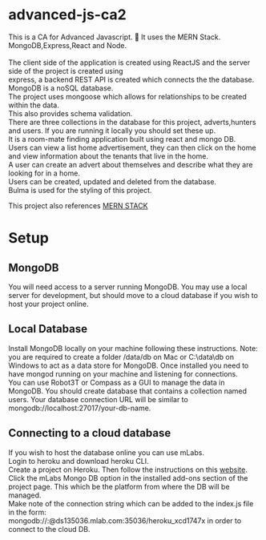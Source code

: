 # advanced-js-ca2
This is a CA for Advanced Javascript. 📝
It uses the MERN Stack. MongoDB,Express,React and Node.<br/>  
The client side of the application is created using ReactJS and the server side of the project is created using<br/> express, a backend REST API is created which connects the the database.<br/>
MongoDB is a noSQL database.<br/>
The project uses mongoose which allows for relationships to be created within the data.<br/>
This also provides schema validation.<br/>
There are three collections in the database for this project, adverts,hunters and users. If you are running it locally you should set these up. <br/>
It is a room-mate finding application built using react and mongo DB.<br/>
Users can view a list home advertisement, they can then click on the home and view information about the tenants that live in the home.<br/> 
A user can create an advert about themselves and describe what they are looking for in a home. <br/>
Users can be created, updated and deleted from the database. <br/>
Bulma is used for the styling of this project.<br/>

This project also references [MERN STACK](https://github.com/IADT-AdvancedJS/mern-full-stack)<br/>
# Setup 
## MongoDB
You will need access to a server running MongoDB. You may use a local server for development, but should move to a cloud database if you wish to host your project online.<br/>

## Local Database
Install MongoDB locally on your machine following these instructions. Note: you are required to create a folder /data/db on Mac or C:\data\db on Windows to act as a data store for MongoDB. Once installed you need to have mongod running on your machine and listening for connections.<br/>
You can use Robot3T or Compass as a GUI to manage the data in MongoDB. You should create database that contains a collection named users.
Your database connection URL will be similar to mongodb://localhost:27017/your-db-name. <br/>
## Connecting to a cloud database
If you wish to host the database online you can use mLabs. <br/>
Login to heroku and download heroku CLI. <br/>
Create a project on Heroku.
Then follow the instructions on this [website](https://devcenter.heroku.com/articles/mongolab#adding-mlab-as-a-heroku-add-on).<br/>
Click the mLabs Mongo DB option in the installed add-ons section of the project page. This which be the platform from where the DB will be managed. <br/>
Make note of the connection string which can be added to the index.js file in the form: <br/>
mongodb://<dbuser>:<dbpassword>@ds135036.mlab.com:35036/heroku_xcd1747x in order to connect to the cloud DB. <br/>

 
